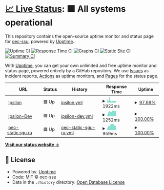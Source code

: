 # [📈 Live Status](https://oec-ssu.github.io/status): <!--live status--> **🟩 All systems operational**

This repository contains the open-source uptime monitor and status page for [oec-ssu](https://oec-ssu.github.io/status), powered by [Upptime](https://github.com/upptime/upptime).

[![Uptime CI](https://github.com/oec-ssu/status/workflows/Uptime%20CI/badge.svg)](https://github.com/oec-ssu/status/actions?query=workflow%3A%22Uptime+CI%22)
[![Response Time CI](https://github.com/oec-ssu/status/workflows/Response%20Time%20CI/badge.svg)](https://github.com/oec-ssu/status/actions?query=workflow%3A%22Response+Time+CI%22)
[![Graphs CI](https://github.com/oec-ssu/status/workflows/Graphs%20CI/badge.svg)](https://github.com/oec-ssu/status/actions?query=workflow%3A%22Graphs+CI%22)
[![Static Site CI](https://github.com/oec-ssu/status/workflows/Static%20Site%20CI/badge.svg)](https://github.com/oec-ssu/status/actions?query=workflow%3A%22Static+Site+CI%22)
[![Summary CI](https://github.com/oec-ssu/status/workflows/Summary%20CI/badge.svg)](https://github.com/oec-ssu/status/actions?query=workflow%3A%22Summary+CI%22)

With [Upptime](https://upptime.js.org), you can get your own unlimited and free uptime monitor and status page, powered entirely by a GitHub repository. We use [Issues](https://github.com/oec-ssu/status/issues) as incident reports, [Actions](https://github.com/oec-ssu/status/actions) as uptime monitors, and [Pages](https://oec-ssu.github.io/status) for the status page.

<!--start: status pages-->
<!-- This summary is generated by Upptime (https://github.com/upptime/upptime) -->
<!-- Do not edit this manually, your changes will be overwritten -->
<!-- prettier-ignore -->
| URL | Status | History | Response Time | Uptime |
| --- | ------ | ------- | ------------- | ------ |
| <img alt="" src="https://icons.duckduckgo.com/ip3/ipsilon.sgu.ru.ico" height="13"> [Ipsilon](https://ipsilon.sgu.ru) | 🟩 Up | [ipsilon.yml](https://github.com/oec-ssu/status/commits/HEAD/history/ipsilon.yml) | <details><summary><img alt="Response time graph" src="./graphs/ipsilon/response-time-week.png" height="20"> 1922ms</summary><br><a href="https://oec-ssu.github.io/status/history/ipsilon"><img alt="Response time 1547" src="https://img.shields.io/endpoint?url=https%3A%2F%2Fraw.githubusercontent.com%2Foec-ssu%2Fstatus%2FHEAD%2Fapi%2Fipsilon%2Fresponse-time.json"></a><br><a href="https://oec-ssu.github.io/status/history/ipsilon"><img alt="24-hour response time 1467" src="https://img.shields.io/endpoint?url=https%3A%2F%2Fraw.githubusercontent.com%2Foec-ssu%2Fstatus%2FHEAD%2Fapi%2Fipsilon%2Fresponse-time-day.json"></a><br><a href="https://oec-ssu.github.io/status/history/ipsilon"><img alt="7-day response time 1922" src="https://img.shields.io/endpoint?url=https%3A%2F%2Fraw.githubusercontent.com%2Foec-ssu%2Fstatus%2FHEAD%2Fapi%2Fipsilon%2Fresponse-time-week.json"></a><br><a href="https://oec-ssu.github.io/status/history/ipsilon"><img alt="30-day response time 1641" src="https://img.shields.io/endpoint?url=https%3A%2F%2Fraw.githubusercontent.com%2Foec-ssu%2Fstatus%2FHEAD%2Fapi%2Fipsilon%2Fresponse-time-month.json"></a><br><a href="https://oec-ssu.github.io/status/history/ipsilon"><img alt="1-year response time 1579" src="https://img.shields.io/endpoint?url=https%3A%2F%2Fraw.githubusercontent.com%2Foec-ssu%2Fstatus%2FHEAD%2Fapi%2Fipsilon%2Fresponse-time-year.json"></a></details> | <details><summary><a href="https://oec-ssu.github.io/status/history/ipsilon">97.69%</a></summary><a href="https://oec-ssu.github.io/status/history/ipsilon"><img alt="All-time uptime 99.54%" src="https://img.shields.io/endpoint?url=https%3A%2F%2Fraw.githubusercontent.com%2Foec-ssu%2Fstatus%2FHEAD%2Fapi%2Fipsilon%2Fuptime.json"></a><br><a href="https://oec-ssu.github.io/status/history/ipsilon"><img alt="24-hour uptime 100.00%" src="https://img.shields.io/endpoint?url=https%3A%2F%2Fraw.githubusercontent.com%2Foec-ssu%2Fstatus%2FHEAD%2Fapi%2Fipsilon%2Fuptime-day.json"></a><br><a href="https://oec-ssu.github.io/status/history/ipsilon"><img alt="7-day uptime 97.69%" src="https://img.shields.io/endpoint?url=https%3A%2F%2Fraw.githubusercontent.com%2Foec-ssu%2Fstatus%2FHEAD%2Fapi%2Fipsilon%2Fuptime-week.json"></a><br><a href="https://oec-ssu.github.io/status/history/ipsilon"><img alt="30-day uptime 97.52%" src="https://img.shields.io/endpoint?url=https%3A%2F%2Fraw.githubusercontent.com%2Foec-ssu%2Fstatus%2FHEAD%2Fapi%2Fipsilon%2Fuptime-month.json"></a><br><a href="https://oec-ssu.github.io/status/history/ipsilon"><img alt="1-year uptime 99.22%" src="https://img.shields.io/endpoint?url=https%3A%2F%2Fraw.githubusercontent.com%2Foec-ssu%2Fstatus%2FHEAD%2Fapi%2Fipsilon%2Fuptime-year.json"></a></details>
| <img alt="" src="https://icons.duckduckgo.com/ip3/ipsilon-dev.sgu.ru.ico" height="13"> [Ipsilon-Dev](https://ipsilon-dev.sgu.ru) | 🟩 Up | [ipsilon-dev.yml](https://github.com/oec-ssu/status/commits/HEAD/history/ipsilon-dev.yml) | <details><summary><img alt="Response time graph" src="./graphs/ipsilon-dev/response-time-week.png" height="20"> 1252ms</summary><br><a href="https://oec-ssu.github.io/status/history/ipsilon-dev"><img alt="Response time 1943" src="https://img.shields.io/endpoint?url=https%3A%2F%2Fraw.githubusercontent.com%2Foec-ssu%2Fstatus%2FHEAD%2Fapi%2Fipsilon-dev%2Fresponse-time.json"></a><br><a href="https://oec-ssu.github.io/status/history/ipsilon-dev"><img alt="24-hour response time 1237" src="https://img.shields.io/endpoint?url=https%3A%2F%2Fraw.githubusercontent.com%2Foec-ssu%2Fstatus%2FHEAD%2Fapi%2Fipsilon-dev%2Fresponse-time-day.json"></a><br><a href="https://oec-ssu.github.io/status/history/ipsilon-dev"><img alt="7-day response time 1252" src="https://img.shields.io/endpoint?url=https%3A%2F%2Fraw.githubusercontent.com%2Foec-ssu%2Fstatus%2FHEAD%2Fapi%2Fipsilon-dev%2Fresponse-time-week.json"></a><br><a href="https://oec-ssu.github.io/status/history/ipsilon-dev"><img alt="30-day response time 1664" src="https://img.shields.io/endpoint?url=https%3A%2F%2Fraw.githubusercontent.com%2Foec-ssu%2Fstatus%2FHEAD%2Fapi%2Fipsilon-dev%2Fresponse-time-month.json"></a><br><a href="https://oec-ssu.github.io/status/history/ipsilon-dev"><img alt="1-year response time 1974" src="https://img.shields.io/endpoint?url=https%3A%2F%2Fraw.githubusercontent.com%2Foec-ssu%2Fstatus%2FHEAD%2Fapi%2Fipsilon-dev%2Fresponse-time-year.json"></a></details> | <details><summary><a href="https://oec-ssu.github.io/status/history/ipsilon-dev">100.00%</a></summary><a href="https://oec-ssu.github.io/status/history/ipsilon-dev"><img alt="All-time uptime 98.17%" src="https://img.shields.io/endpoint?url=https%3A%2F%2Fraw.githubusercontent.com%2Foec-ssu%2Fstatus%2FHEAD%2Fapi%2Fipsilon-dev%2Fuptime.json"></a><br><a href="https://oec-ssu.github.io/status/history/ipsilon-dev"><img alt="24-hour uptime 100.00%" src="https://img.shields.io/endpoint?url=https%3A%2F%2Fraw.githubusercontent.com%2Foec-ssu%2Fstatus%2FHEAD%2Fapi%2Fipsilon-dev%2Fuptime-day.json"></a><br><a href="https://oec-ssu.github.io/status/history/ipsilon-dev"><img alt="7-day uptime 100.00%" src="https://img.shields.io/endpoint?url=https%3A%2F%2Fraw.githubusercontent.com%2Foec-ssu%2Fstatus%2FHEAD%2Fapi%2Fipsilon-dev%2Fuptime-week.json"></a><br><a href="https://oec-ssu.github.io/status/history/ipsilon-dev"><img alt="30-day uptime 97.94%" src="https://img.shields.io/endpoint?url=https%3A%2F%2Fraw.githubusercontent.com%2Foec-ssu%2Fstatus%2FHEAD%2Fapi%2Fipsilon-dev%2Fuptime-month.json"></a><br><a href="https://oec-ssu.github.io/status/history/ipsilon-dev"><img alt="1-year uptime 95.97%" src="https://img.shields.io/endpoint?url=https%3A%2F%2Fraw.githubusercontent.com%2Foec-ssu%2Fstatus%2FHEAD%2Fapi%2Fipsilon-dev%2Fuptime-year.json"></a></details>
| <img alt="" src="https://icons.duckduckgo.com/ip3/oec-static.sgu.ru.ico" height="13"> [oec-static.sgu.ru](https://oec-static.sgu.ru/favicon.ico) | 🟩 Up | [oec-static-sgu-ru.yml](https://github.com/oec-ssu/status/commits/HEAD/history/oec-static-sgu-ru.yml) | <details><summary><img alt="Response time graph" src="./graphs/oec-static-sgu-ru/response-time-week.png" height="20"> 959ms</summary><br><a href="https://oec-ssu.github.io/status/history/oec-static-sgu-ru"><img alt="Response time 928" src="https://img.shields.io/endpoint?url=https%3A%2F%2Fraw.githubusercontent.com%2Foec-ssu%2Fstatus%2FHEAD%2Fapi%2Foec-static-sgu-ru%2Fresponse-time.json"></a><br><a href="https://oec-ssu.github.io/status/history/oec-static-sgu-ru"><img alt="24-hour response time 957" src="https://img.shields.io/endpoint?url=https%3A%2F%2Fraw.githubusercontent.com%2Foec-ssu%2Fstatus%2FHEAD%2Fapi%2Foec-static-sgu-ru%2Fresponse-time-day.json"></a><br><a href="https://oec-ssu.github.io/status/history/oec-static-sgu-ru"><img alt="7-day response time 959" src="https://img.shields.io/endpoint?url=https%3A%2F%2Fraw.githubusercontent.com%2Foec-ssu%2Fstatus%2FHEAD%2Fapi%2Foec-static-sgu-ru%2Fresponse-time-week.json"></a><br><a href="https://oec-ssu.github.io/status/history/oec-static-sgu-ru"><img alt="30-day response time 948" src="https://img.shields.io/endpoint?url=https%3A%2F%2Fraw.githubusercontent.com%2Foec-ssu%2Fstatus%2FHEAD%2Fapi%2Foec-static-sgu-ru%2Fresponse-time-month.json"></a><br><a href="https://oec-ssu.github.io/status/history/oec-static-sgu-ru"><img alt="1-year response time 931" src="https://img.shields.io/endpoint?url=https%3A%2F%2Fraw.githubusercontent.com%2Foec-ssu%2Fstatus%2FHEAD%2Fapi%2Foec-static-sgu-ru%2Fresponse-time-year.json"></a></details> | <details><summary><a href="https://oec-ssu.github.io/status/history/oec-static-sgu-ru">100.00%</a></summary><a href="https://oec-ssu.github.io/status/history/oec-static-sgu-ru"><img alt="All-time uptime 99.93%" src="https://img.shields.io/endpoint?url=https%3A%2F%2Fraw.githubusercontent.com%2Foec-ssu%2Fstatus%2FHEAD%2Fapi%2Foec-static-sgu-ru%2Fuptime.json"></a><br><a href="https://oec-ssu.github.io/status/history/oec-static-sgu-ru"><img alt="24-hour uptime 100.00%" src="https://img.shields.io/endpoint?url=https%3A%2F%2Fraw.githubusercontent.com%2Foec-ssu%2Fstatus%2FHEAD%2Fapi%2Foec-static-sgu-ru%2Fuptime-day.json"></a><br><a href="https://oec-ssu.github.io/status/history/oec-static-sgu-ru"><img alt="7-day uptime 100.00%" src="https://img.shields.io/endpoint?url=https%3A%2F%2Fraw.githubusercontent.com%2Foec-ssu%2Fstatus%2FHEAD%2Fapi%2Foec-static-sgu-ru%2Fuptime-week.json"></a><br><a href="https://oec-ssu.github.io/status/history/oec-static-sgu-ru"><img alt="30-day uptime 100.00%" src="https://img.shields.io/endpoint?url=https%3A%2F%2Fraw.githubusercontent.com%2Foec-ssu%2Fstatus%2FHEAD%2Fapi%2Foec-static-sgu-ru%2Fuptime-month.json"></a><br><a href="https://oec-ssu.github.io/status/history/oec-static-sgu-ru"><img alt="1-year uptime 99.97%" src="https://img.shields.io/endpoint?url=https%3A%2F%2Fraw.githubusercontent.com%2Foec-ssu%2Fstatus%2FHEAD%2Fapi%2Foec-static-sgu-ru%2Fuptime-year.json"></a></details>

<!--end: status pages-->

[**Visit our status website →**](https://oec-ssu.github.io/status)

## 📄 License

- Powered by: [Upptime](https://github.com/upptime/upptime)
- Code: [MIT](./LICENSE) © [oec-ssu](https://oec-ssu.github.io/status)
- Data in the `./history` directory: [Open Database License](https://opendatacommons.org/licenses/odbl/1-0/)
